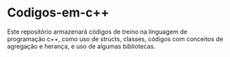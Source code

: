 # Codigos-em-c++
Este repositório armazenará códigos de treino na linguagem de programação c++, como uso de structs, classes, códigos com conceitos de agregação e herança, e uso de algumas bibliotecas.

